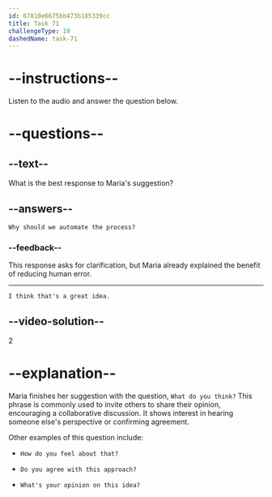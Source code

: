 ```yaml
---
id: 67810e6675bb473b185339cc
title: Task 71
challengeType: 19
dashedName: task-71
---
```


<!-- (Audio) Maria: Besides the daily reminders, we could also set up automatic backups. If we automate the process, there's less chance of human error. What do you think? -->

# --instructions--

Listen to the audio and answer the question below.

# --questions--

## --text--

What is the best response to Maria's suggestion?

## --answers--

`Why should we automate the process?`

### --feedback--

This response asks for clarification, but Maria already explained the benefit of reducing human error.

---

`I think that's a great idea.`

## --video-solution--

2

# --explanation--

Maria finishes her suggestion with the question, `What do you think?` This phrase is commonly used to invite others to share their opinion, encouraging a collaborative discussion. It shows interest in hearing someone else's perspective or confirming agreement.

Other examples of this question include:

- `How do you feel about that?`

- `Do you agree with this approach?`

- `What's your opinion on this idea?`
